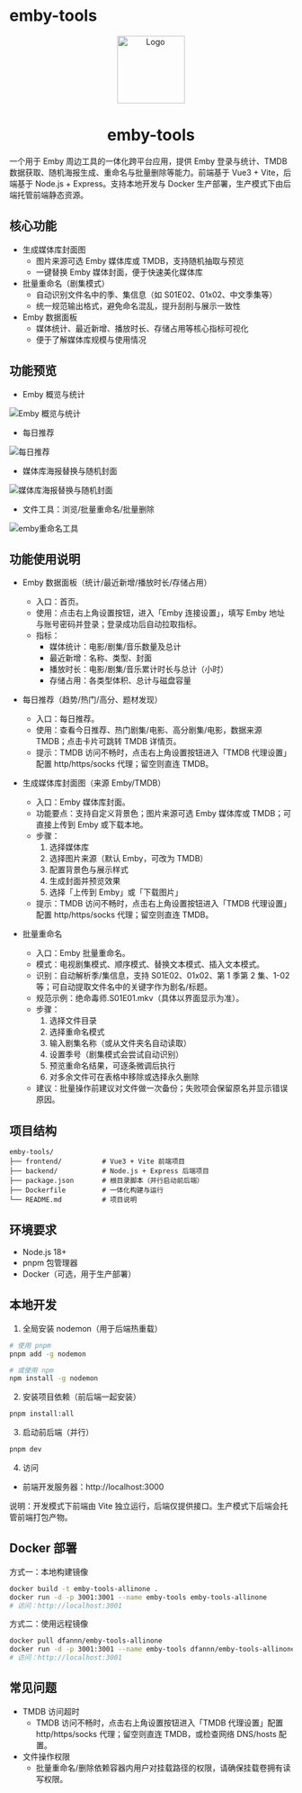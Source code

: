# emby-tools

<p align="center">
  <img src="./docImages//logo.png" width="120" alt="Logo">
</p>
<h1 align="center">emby-tools</h1>

一个用于 Emby 周边工具的一体化跨平台应用，提供 Emby 登录与统计、TMDB 数据获取、随机海报生成、重命名与批量删除等能力。前端基于 Vue3 + Vite，后端基于 Node.js + Express。支持本地开发与 Docker 生产部署，生产模式下由后端托管前端静态资源。

## 核心功能

- 生成媒体库封面图
  - 图片来源可选 Emby 媒体库或 TMDB，支持随机抽取与预览
  - 一键替换 Emby 媒体封面，便于快速美化媒体库
- 批量重命名（剧集模式）
  - 自动识别文件名中的季、集信息（如 S01E02、01x02、中文季集等）
  - 统一规范输出格式，避免命名混乱，提升刮削与展示一致性
- Emby 数据面板
  - 媒体统计、最近新增、播放时长、存储占用等核心指标可视化
  - 便于了解媒体库规模与使用情况

## 功能预览

- Emby 概览与统计

![Emby 概览与统计](./docImages/emby-statistics.png)

- 每日推荐

![每日推荐](./docImages/daily-recommendation.png)

- 媒体库海报替换与随机封面

![媒体库海报替换与随机封面](./docImages/emby-poster.png)

- 文件工具：浏览/批量重命名/批量删除

![emby重命名工具](./docImages/emby-rename.png)

## 功能使用说明

- Emby 数据面板（统计/最近新增/播放时长/存储占用）

  - 入口：首页。
  - 使用：点击右上角设置按钮，进入「Emby 连接设置」，填写 Emby 地址与账号密码并登录；登录成功后自动拉取指标。
  - 指标：
    - 媒体统计：电影/剧集/音乐数量及总计
    - 最近新增：名称、类型、封面
    - 播放时长：电影/剧集/音乐累计时长与总计（小时）
    - 存储占用：各类型体积、总计与磁盘容量

- 每日推荐（趋势/热门/高分、题材发现）

  - 入口：每日推荐。
  - 使用：查看今日推荐、热门剧集/电影、高分剧集/电影，数据来源 TMDB；点击卡片可跳转 TMDB 详情页。
  - 提示：TMDB 访问不畅时，点击右上角设置按钮进入「TMDB 代理设置」配置 http/https/socks 代理；留空则直连 TMDB。

- 生成媒体库封面图（来源 Emby/TMDB）

  - 入口：Emby 媒体库封面。
  - 功能要点：支持自定义背景色；图片来源可选 Emby 媒体库或 TMDB；可直接上传到 Emby 或下载本地。
  - 步骤：
    1. 选择媒体库
    2. 选择图片来源（默认 Emby，可改为 TMDB）
    3. 配置背景色与展示样式
    4. 生成封面并预览效果
    5. 选择「上传到 Emby」或「下载图片」
  - 提示：TMDB 访问不畅时，点击右上角设置按钮进入「TMDB 代理设置」配置 http/https/socks 代理；留空则直连 TMDB。

- 批量重命名

  - 入口：Emby 批量重命名。
  - 模式：电视剧集模式、顺序模式、替换文本模式、插入文本模式。
  - 识别：自动解析季/集信息，支持 S01E02、01x02、第 1 季第 2 集、1-02 等；可自动提取文件名中的关键字作为剧名/标题。
  - 规范示例：绝命毒师.S01E01.mkv（具体以界面显示为准）。
  - 步骤：
    1. 选择文件目录
    2. 选择重命名模式
    3. 输入剧集名称（或从文件夹名自动读取）
    4. 设置季号（剧集模式会尝试自动识别）
    5. 预览重命名结果，可逐条微调后执行
    6. 对多余文件可在表格中移除或选择永久删除
  - 建议：批量操作前建议对文件做一次备份；失败项会保留原名并显示错误原因。

## 项目结构

```
emby-tools/
├── frontend/          # Vue3 + Vite 前端项目
├── backend/           # Node.js + Express 后端项目
├── package.json       # 根目录脚本（并行启动前后端）
├── Dockerfile         # 一体化构建与运行
└── README.md          # 项目说明
```

## 环境要求

- Node.js 18+
- pnpm 包管理器
- Docker（可选，用于生产部署）

## 本地开发

1. 全局安装 nodemon（用于后端热重载）

```bash
# 使用 pnpm
pnpm add -g nodemon

# 或使用 npm
npm install -g nodemon
```

2. 安装项目依赖（前后端一起安装）

```bash
pnpm install:all
```

3. 启动前后端（并行）

```bash
pnpm dev
```

4. 访问

- 前端开发服务器：http://localhost:3000

说明：开发模式下前端由 Vite 独立运行，后端仅提供接口。生产模式下后端会托管前端打包产物。

## Docker 部署

方式一：本地构建镜像

```bash
docker build -t emby-tools-allinone .
docker run -d -p 3001:3001 --name emby-tools emby-tools-allinone
# 访问：http://localhost:3001
```

方式二：使用远程镜像

```bash
docker pull dfannn/emby-tools-allinone
docker run -d -p 3001:3001 --name emby-tools dfannn/emby-tools-allinone
# 访问：http://localhost:3001
```

## 常见问题

- TMDB 访问超时
  - TMDB 访问不畅时，点击右上角设置按钮进入「TMDB 代理设置」配置 http/https/socks 代理；留空则直连 TMDB，或检查网络 DNS/hosts 配置。
- 文件操作权限
  - 批量重命名/删除依赖容器内用户对挂载路径的权限，请确保挂载卷拥有读写权限。
